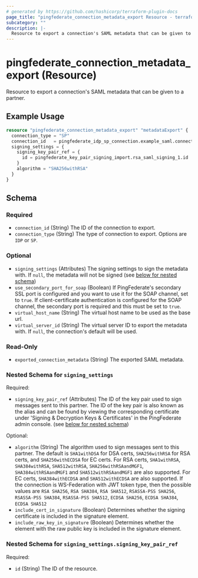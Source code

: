 ```yaml
---
# generated by https://github.com/hashicorp/terraform-plugin-docs
page_title: "pingfederate_connection_metadata_export Resource - terraform-provider-pingfederate"
subcategory: ""
description: |-
  Resource to export a connection's SAML metadata that can be given to a partner.
---
```


# pingfederate_connection_metadata_export (Resource)

Resource to export a connection's SAML metadata that can be given to a partner.

## Example Usage

```terraform
resource "pingfederate_connection_metadata_export" "metadataExport" {
  connection_type = "SP"
  connection_id   = pingfederate_idp_sp_connection.example_saml.connection_id
  signing_settings = {
    signing_key_pair_ref = {
      id = pingfederate_key_pair_signing_import.rsa_saml_signing_1.id
    }
    algorithm = "SHA256withRSA"
  }
}
```

<!-- schema generated by tfplugindocs -->
## Schema

### Required

- `connection_id` (String) The ID of the connection to export.
- `connection_type` (String) The type of connection to export. Options are `IDP` or `SP`.

### Optional

- `signing_settings` (Attributes) The signing settings to sign the metadata with. If `null`, the metadata will not be signed (see [below for nested schema](#nestedatt--signing_settings))
- `use_secondary_port_for_soap` (Boolean) If PingFederate's secondary SSL port is configured and you want to use it for the SOAP channel, set to `true`. If client-certificate authentication is configured for the SOAP channel, the secondary port is required and this must be set to `true`.
- `virtual_host_name` (String) The virtual host name to be used as the base url.
- `virtual_server_id` (String) The virtual server ID to export the metadata with. If `null`, the connection's default will be used.

### Read-Only

- `exported_connection_metadata` (String) The exported SAML metadata.

<a id="nestedatt--signing_settings"></a>
### Nested Schema for `signing_settings`

Required:

- `signing_key_pair_ref` (Attributes) The ID of the key pair used to sign messages sent to this partner. The ID of the key pair is also known as the alias and can be found by viewing the corresponding certificate under 'Signing & Decryption Keys & Certificates' in the PingFederate admin console. (see [below for nested schema](#nestedatt--signing_settings--signing_key_pair_ref))

Optional:

- `algorithm` (String) The algorithm used to sign messages sent to this partner. The default is `SHA1withDSA` for DSA certs, `SHA256withRSA` for RSA certs, and `SHA256withECDSA` for EC certs. For RSA certs, `SHA1withRSA`, `SHA384withRSA`, `SHA512withRSA`, `SHA256withRSAandMGF1`, `SHA384withRSAandMGF1` and `SHA512withRSAandMGF1` are also supported. For EC certs, `SHA384withECDSA` and `SHA512withECDSA` are also supported. If the connection is WS-Federation with JWT token type, then the possible values are `RSA SHA256`, `RSA SHA384`, `RSA SHA512`, `RSASSA-PSS SHA256`, `RSASSA-PSS SHA384`, `RSASSA-PSS SHA512`, `ECDSA SHA256`, `ECDSA SHA384`, `ECDSA SHA512`
- `include_cert_in_signature` (Boolean) Determines whether the signing certificate is included in the signature element.
- `include_raw_key_in_signature` (Boolean) Determines whether the element with the raw public key is included in the signature element.

<a id="nestedatt--signing_settings--signing_key_pair_ref"></a>
### Nested Schema for `signing_settings.signing_key_pair_ref`

Required:

- `id` (String) The ID of the resource.
